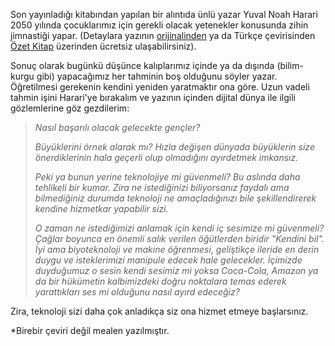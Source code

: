 Son yayınladığı kitabından yapılan bir alıntıda ünlü yazar Yuval Noah Harari 2050 yılında çocuklarımız için gerekli olacak yetenekler konusunda zihin jimnastiği yapar. (Detaylara yazının [orijinalinden](https://www.wired.co.uk/article/yuval-noah-harari-extract-21-lessons-for-the-21st-century) ya da Türkçe çevirisinden [Özet Kitap](http://www.ozetkitap.com/portfolio/items/2050de-basarili-olmalari-icin-cocuklarimiza-ne-ogretelim/) üzerinden ücretsiz ulaşabilirsiniz). 

Sonuç olarak bugünkü düşünce kalıplarımız içinde ya da dışında (bilim-kurgu gibi) yapacağımız her tahminin boş olduğunu söyler yazar. Öğretilmesi gerekenin kendini yeniden yaratmaktır ona göre. Uzun vadeli tahmin işini Harari'ye bırakalım ve yazının içinden dijital dünya ile ilgili gözlemlerine göz gezdilerim:


>*Nasıl başarılı olacak gelecekte gençler?*
>
>*Büyüklerini örnek alarak mı? Hızla değişen dünyada büyüklerin size önerdiklerinin hala geçerli olup olmadığını ayırdetmek imkansız.*
>
>*Peki ya bunun yerine teknolojiye mi güvenmeli? Bu aslında daha tehlikeli bir kumar. Zira ne istediğinizi biliyorsanız  faydalı ama bilmediğiniz durumda teknoloji ne amaçladığınızı bile şekillendirerek kendine hizmetkar yapabilir sizi.*
>
>*O zaman ne istediğimizi anlamak için kendi iç sesimize mi güvenmeli? Çağlar boyunca en önemli salık verilen öğütlerden biridir "Kendini bil". İyi ama biyoteknoloji ve makine öğrenmesi, geliştikçe ileride en derin duygu ve isteklerimizi manipule edecek hale gelecekler. İçimizde duyduğumuz o sesin kendi sesimiz mi yoksa Coca-Cola, Amazon ya da bir hükümetin kalbimizdeki doğru noktalara temas ederek yarattıkları ses mi olduğunu nasıl ayırd edeceğiz?*




Zira, teknoloji sizi daha çok anladıkça siz ona hizmet etmeye başlarsınız. 


*Birebir çeviri değil mealen yazılmıştır.
